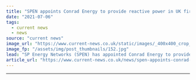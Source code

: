 ```yaml
---
title: "SPEN appoints Conrad Energy to provide reactive power in UK first"
date: "2021-07-06"
tags: 
  - current news
  - news
source: "current news"
image_url: "https://www.current-news.co.uk/static/images/_400x400_crop_center-center/Conrad-Energy-credit-Conrad-Energy.jpg"
image_fp: "/assets/img/post_thumbnails/152.jpg"
lead: "​SP Energy Networks (SPEN) has appointed Conrad Energy to provide reactive power to solve network constraints, in what it says is a UK first."
article_url: "https://www.current-news.co.uk/news/spen-appoints-conrad-energy-to-provide-reactive-power-in-uk-first?utm_source=rss-feeds&utm_medium=rss&utm_campaign=rss"
---
```


---
